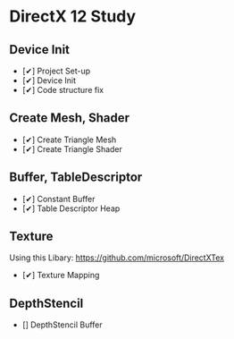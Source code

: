 # DirectX 12 Study

## Device Init
- [✔] Project Set-up
- [✔] Device Init
- [✔] Code structure fix

## Create Mesh, Shader
- [✔] Create Triangle Mesh
- [✔] Create Triangle Shader

## Buffer, TableDescriptor
- [✔] Constant Buffer
- [✔] Table Descriptor Heap

## Texture
Using this Libary: https://github.com/microsoft/DirectXTex   
- [✔] Texture Mapping

## DepthStencil
- [] DepthStencil Buffer